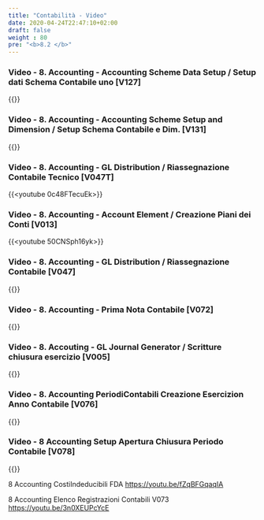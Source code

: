 ```yaml
---
title: "Contabilità - Video"
date: 2020-04-24T22:47:10+02:00
draft: false
weight : 80
pre: "<b>8.2 </b>"
---
```


### Video - 8. Accounting -  Accounting Scheme Data Setup / Setup dati Schema Contabile uno [V127]
{{<youtube GqPoHJG18bU>}}

### Video - 8. Accounting - Accounting Scheme Setup and Dimension / Setup Schema Contabile e Dim.  [V131]
{{<youtube tpNs4_2X6Tc>}}

### Video - 8. Accounting - GL Distribution / Riassegnazione Contabile Tecnico [V047T]
{{<youtube 0c48FTecuEk>}}

### Video - 8. Accounting - Account Element / Creazione Piani dei Conti [V013]
{{<youtube 50CNSph16yk>}}

### Video - 8. Accounting - GL Distribution / Riassegnazione Contabile [V047]
{{<youtube CIKvRf5q0q4>}}

### Video - 8. Accounting  - Prima Nota Contabile [V072]
{{<youtube XrFAt6dNRjY>}}

### Video - 8. Accouting - GL Journal Generator / Scritture chiusura esercizio [V005]
{{<youtube U7tmVOvHwsM>}}

### Video - 8. Accounting PeriodiContabili Creazione Esercizion Anno Contabile [V076]
{{<youtube Y9cOwD-bemU>}}

### Video - 8 Accounting Setup Apertura Chiusura Periodo Contabile [V078]
{{<youtube VC7__X7mdPY>}}

8 Accounting CostiIndeducibili FDA https://youtu.be/fZqBFGqaqIA

8 Accounting Elenco Registrazioni Contabili V073 https://youtu.be/3n0XEUPcYcE
